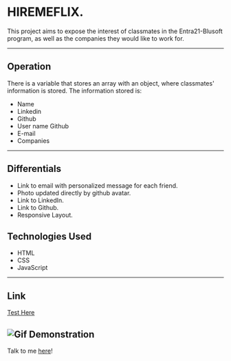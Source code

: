 # HIREMEFLIX.

This project aims to expose the interest of classmates in the Entra21-Blusoft program, as well as the companies they would like to work for.

---

## Operation
There is a variable that stores an array with an object, where classmates' information is stored.
The information stored is:
- Name
- Linkedin
- Github
- User name Github
- E-mail
- Companies

---

## Differentials
- Link to email with personalized message for each friend.
- Photo updated directly by github avatar.
- Link to LinkedIn.
- Link to Github.
- Responsive Layout.

## Technologies Used
- HTML
- CSS
- JavaScript

---
## Link
[Test Here](https://seiler-emerson.github.io/hiremeflix/)

![Gif Demonstration](./img_readme/image.gif)
---

Talk to me [here](https://www.linkedin.com/in/seileremerson/)!